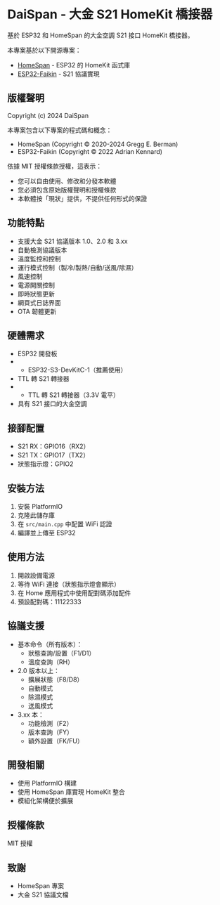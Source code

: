 # DaiSpan - 大金 S21 HomeKit 橋接器

基於 ESP32 和 HomeSpan 的大金空調 S21 接口 HomeKit 橋接器。

本專案基於以下開源專案：
- [HomeSpan](https://github.com/HomeSpan/HomeSpan) - ESP32 的 HomeKit 函式庫
- [ESP32-Faikin](https://github.com/revk/ESP32-Faikin) - S21 協議實現

## 版權聲明

Copyright (c) 2024 DaiSpan

本專案包含以下專案的程式碼和概念：
- HomeSpan (Copyright © 2020-2024 Gregg E. Berman)
- ESP32-Faikin (Copyright © 2022 Adrian Kennard)

依據 MIT 授權條款授權，這表示：
- 您可以自由使用、修改和分發本軟體
- 您必須包含原始版權聲明和授權條款
- 本軟體按「現狀」提供，不提供任何形式的保證

## 功能特點

- 支援大金 S21 協議版本 1.0、2.0 和 3.xx
- 自動檢測協議版本
- 溫度監控和控制
- 運行模式控制（製冷/製熱/自動/送風/除濕）
- 風速控制
- 電源開關控制
- 即時狀態更新
- 網頁式日誌界面
- OTA 韌體更新

## 硬體需求

- ESP32 開發板
- - ESP32-S3-DevKitC-1（推薦使用）
- TTL 轉 S21 轉接器
- - TTL 轉 S21 轉接器（3.3V 電平）
- 具有 S21 接口的大金空調

## 接腳配置

- S21 RX：GPIO16（RX2）
- S21 TX：GPIO17（TX2）
- 狀態指示燈：GPIO2

## 安裝方法

1. 安裝 PlatformIO
2. 克隆此儲存庫
3. 在 `src/main.cpp` 中配置 WiFi 認證
4. 編譯並上傳至 ESP32

## 使用方法

1. 開啟設備電源
2. 等待 WiFi 連接（狀態指示燈會顯示）
3. 在 Home 應用程式中使用配對碼添加配件
4. 預設配對碼：11122333

## 協議支援

- 基本命令（所有版本）：
  - 狀態查詢/設置（F1/D1）
  - 溫度查詢（RH）
- 2.0 版本以上：
  - 擴展狀態（F8/D8）
  - 自動模式
  - 除濕模式
  - 送風模式
- 3.xx 本：
  - 功能檢測（F2）
  - 版本查詢（FY）
  - 額外設置（FK/FU）

## 開發相關

- 使用 PlatformIO 構建
- 使用 HomeSpan 庫實現 HomeKit 整合
- 模組化架構便於擴展

## 授權條款

MIT 授權

## 致謝

- HomeSpan 專案
- 大金 S21 協議文檔 
